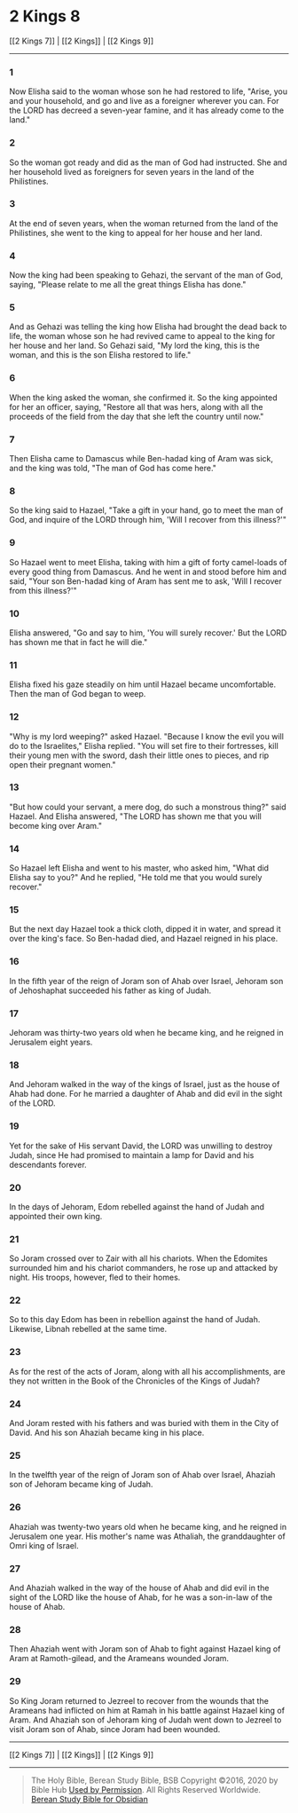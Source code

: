 # 2 Kings 8

[[2 Kings 7]] | [[2 Kings]] | [[2 Kings 9]]

---

### 1
Now Elisha said to the woman whose son he had restored to life, "Arise, you and your household, and go and live as a foreigner wherever you can. For the LORD has decreed a seven-year famine, and it has already come to the land."

### 2
So the woman got ready and did as the man of God had instructed. She and her household lived as foreigners for seven years in the land of the Philistines.

### 3
At the end of seven years, when the woman returned from the land of the Philistines, she went to the king to appeal for her house and her land.

### 4
Now the king had been speaking to Gehazi, the servant of the man of God, saying, "Please relate to me all the great things Elisha has done."

### 5
And as Gehazi was telling the king how Elisha had brought the dead back to life, the woman whose son he had revived came to appeal to the king for her house and her land. So Gehazi said, "My lord the king, this is the woman, and this is the son Elisha restored to life."

### 6
When the king asked the woman, she confirmed it. So the king appointed for her an officer, saying, "Restore all that was hers, along with all the proceeds of the field from the day that she left the country until now."

### 7
Then Elisha came to Damascus while Ben-hadad king of Aram was sick, and the king was told, "The man of God has come here."

### 8
So the king said to Hazael, "Take a gift in your hand, go to meet the man of God, and inquire of the LORD through him, 'Will I recover from this illness?'"

### 9
So Hazael went to meet Elisha, taking with him a gift of forty camel-loads of every good thing from Damascus. And he went in and stood before him and said, "Your son Ben-hadad king of Aram has sent me to ask, 'Will I recover from this illness?'"

### 10
Elisha answered, "Go and say to him, 'You will surely recover.' But the LORD has shown me that in fact he will die."

### 11
Elisha fixed his gaze steadily on him until Hazael became uncomfortable. Then the man of God began to weep.

### 12
"Why is my lord weeping?" asked Hazael. "Because I know the evil you will do to the Israelites," Elisha replied. "You will set fire to their fortresses, kill their young men with the sword, dash their little ones to pieces, and rip open their pregnant women."

### 13
"But how could your servant, a mere dog, do such a monstrous thing?" said Hazael. And Elisha answered, "The LORD has shown me that you will become king over Aram."

### 14
So Hazael left Elisha and went to his master, who asked him, "What did Elisha say to you?" And he replied, "He told me that you would surely recover."

### 15
But the next day Hazael took a thick cloth, dipped it in water, and spread it over the king's face. So Ben-hadad died, and Hazael reigned in his place.

### 16
In the fifth year of the reign of Joram son of Ahab over Israel, Jehoram son of Jehoshaphat succeeded his father as king of Judah.

### 17
Jehoram was thirty-two years old when he became king, and he reigned in Jerusalem eight years.

### 18
And Jehoram walked in the way of the kings of Israel, just as the house of Ahab had done. For he married a daughter of Ahab and did evil in the sight of the LORD.

### 19
Yet for the sake of His servant David, the LORD was unwilling to destroy Judah, since He had promised to maintain a lamp for David and his descendants forever.

### 20
In the days of Jehoram, Edom rebelled against the hand of Judah and appointed their own king.

### 21
So Joram crossed over to Zair with all his chariots. When the Edomites surrounded him and his chariot commanders, he rose up and attacked by night. His troops, however, fled to their homes.

### 22
So to this day Edom has been in rebellion against the hand of Judah. Likewise, Libnah rebelled at the same time.

### 23
As for the rest of the acts of Joram, along with all his accomplishments, are they not written in the Book of the Chronicles of the Kings of Judah?

### 24
And Joram rested with his fathers and was buried with them in the City of David. And his son Ahaziah became king in his place.

### 25
In the twelfth year of the reign of Joram son of Ahab over Israel, Ahaziah son of Jehoram became king of Judah.

### 26
Ahaziah was twenty-two years old when he became king, and he reigned in Jerusalem one year. His mother's name was Athaliah, the granddaughter of Omri king of Israel.

### 27
And Ahaziah walked in the way of the house of Ahab and did evil in the sight of the LORD like the house of Ahab, for he was a son-in-law of the house of Ahab.

### 28
Then Ahaziah went with Joram son of Ahab to fight against Hazael king of Aram at Ramoth-gilead, and the Arameans wounded Joram.

### 29
So King Joram returned to Jezreel to recover from the wounds that the Arameans had inflicted on him at Ramah in his battle against Hazael king of Aram. And Ahaziah son of Jehoram king of Judah went down to Jezreel to visit Joram son of Ahab, since Joram had been wounded.

---

[[2 Kings 7]] | [[2 Kings]] | [[2 Kings 9]]

---

> The Holy Bible, Berean Study Bible, BSB
> Copyright &copy;2016, 2020 by Bible Hub
> [Used by Permission](https://berean.bible/terms.htm). All Rights Reserved Worldwide.
> [Berean Study Bible for Obsidian](https://github.com/gapmiss/berean-study-bible-for-obsidian)


